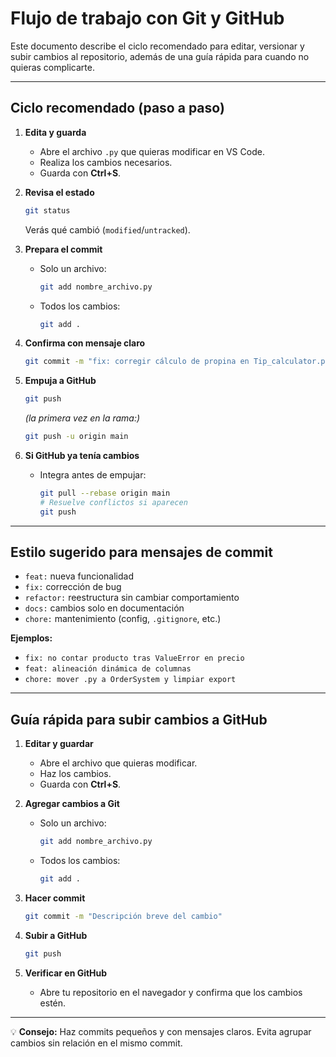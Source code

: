 # Flujo de trabajo con Git y GitHub

Este documento describe el ciclo recomendado para editar, versionar y subir cambios al repositorio, además de una guía rápida para cuando no quieras complicarte.

---

## Ciclo recomendado (paso a paso)

1. **Edita y guarda**  
   - Abre el archivo `.py` que quieras modificar en VS Code.  
   - Realiza los cambios necesarios.  
   - Guarda con **Ctrl+S**.

2. **Revisa el estado**  
   ```bash
   git status
   ```
   Verás qué cambió (`modified`/`untracked`).

3. **Prepara el commit**  
   - Solo un archivo:  
     ```bash
     git add nombre_archivo.py
     ```
   - Todos los cambios:  
     ```bash
     git add .
     ```

4. **Confirma con mensaje claro**  
   ```bash
   git commit -m "fix: corregir cálculo de propina en Tip_calculator.py"
   ```

5. **Empuja a GitHub**  
   ```bash
   git push
   ```
   *(la primera vez en la rama:)*  
   ```bash
   git push -u origin main
   ```

6. **Si GitHub ya tenía cambios**  
   - Integra antes de empujar:  
     ```bash
     git pull --rebase origin main
     # Resuelve conflictos si aparecen
     git push
     ```

---

## Estilo sugerido para mensajes de commit

- `feat:` nueva funcionalidad  
- `fix:` corrección de bug  
- `refactor:` reestructura sin cambiar comportamiento  
- `docs:` cambios solo en documentación  
- `chore:` mantenimiento (config, `.gitignore`, etc.)

**Ejemplos:**
- `fix: no contar producto tras ValueError en precio`
- `feat: alineación dinámica de columnas`
- `chore: mover .py a OrderSystem y limpiar export`

---

## Guía rápida para subir cambios a GitHub

1. **Editar y guardar**  
   - Abre el archivo que quieras modificar.  
   - Haz los cambios.  
   - Guarda con **Ctrl+S**.

2. **Agregar cambios a Git**  
   - Solo un archivo:  
     ```bash
     git add nombre_archivo.py
     ```
   - Todos los cambios:  
     ```bash
     git add .
     ```

3. **Hacer commit**  
   ```bash
   git commit -m "Descripción breve del cambio"
   ```

4. **Subir a GitHub**  
   ```bash
   git push
   ```

5. **Verificar en GitHub**  
   - Abre tu repositorio en el navegador y confirma que los cambios estén.

---

💡 **Consejo:** Haz commits pequeños y con mensajes claros. Evita agrupar cambios sin relación en el mismo commit.